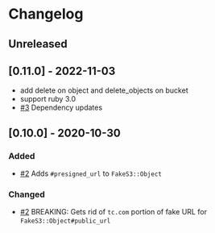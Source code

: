 # Changelog

## Unreleased

## [0.11.0] - 2022-11-03

- add delete on object and delete_objects on bucket
- support ruby 3.0
- [#3](https://github.com/transparentclassroom/fake_s3/pull/3) Dependency updates

## [0.10.0] - 2020-10-30

### Added

- [#2](https://github.com/transparentclassroom/fake_s3/pull/2) Adds `#presigned_url` to `FakeS3::Object`

### Changed

- [#2](https://github.com/transparentclassroom/fake_s3/pull/2) BREAKING: Gets rid of `tc.com` portion of fake URL for `FakeS3::Object#public_url`
